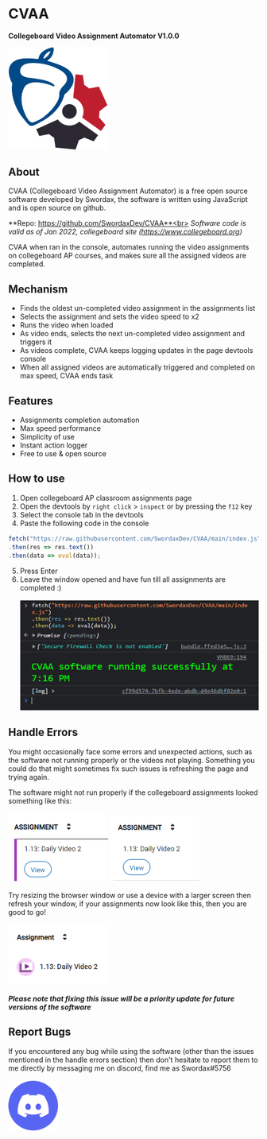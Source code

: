 # CVAA
**Collegeboard Video Assignment Automator
V1.0.0**

<img alt="CVAA Logo" src="/docs/cvaa-logo.png" width="200">

## About
CVAA (Collegeboard Video Assignment Automator) is a free open source software 
developed by Swordax, the software is written using JavaScript and is open source 
on github.

**Repo: https://github.com/SwordaxDev/CVAA**<br>
*Software code is valid as of Jan 2022, collegeboard site (https://www.collegeboard.org)*

CVAA when ran in the console, automates running the video assignments on 
collegeboard AP courses, and makes sure all the assigned videos are completed.

## Mechanism

 - Finds the oldest un-completed video assignment in the assignments list
 - Selects the assignment and sets the video speed to x2
 - Runs the video when loaded
 - As video ends, selects the next un-completed video assignment and triggers it
 - As videos complete, CVAA keeps logging updates in the page devtools console
 - When all assigned videos are automatically triggered and completed on max speed, CVAA ends task

## Features

 - Assignments completion automation
 - Max speed performance
 - Simplicity of use
 - Instant action logger
 - Free to use & open source

## How to use

 1. Open collegeboard AP classroom assignments page
 2. Open the devtools by `right click` > `inspect` or by pressing the `f12` key
 3. Select the console tab in the devtools
 4. Paste the following code in the console
```js
fetch("https://raw.githubusercontent.com/SwordaxDev/CVAA/main/index.js")
.then(res => res.text())
.then(data => eval(data));
```
 5. Press Enter
 6. Leave the window opened and have fun till all assignments are completed :)<br><br>
![implementation example](/docs/implementation-example.png)

## Handle Errors
You might occasionally face some errors and unexpected actions, such as the 
software not running properly or the videos not playing. Something you could do 
that might sometimes fix such issues is refreshing the page and trying again.

The software might not run properly if the collegeboard assignments looked 
something like this:
<br><br>
![invalid example 1](/docs/invalid-example-1.png)
![invalid example 2](/docs/invalid-example-2.png)
<br><br>
Try resizing the browser window or use a device with a larger screen then refresh your 
window, if your assignments now look like this, then you are good to go!
<br><br>
![valid example](/docs/valid-example.png)
<br><br>
***Please note that fixing this issue will be a priority update for future versions of the software***

## Report Bugs
If you encountered any bug while using the software (other than the issues mentioned 
in the handle errors section) then don't hesitate to report them to me directly by messaging 
me on discord, find me as Swordax#5756
<br><br>[<img alt="Discord Logo" src="/docs/discord-logo.png" width="100">](https://discord.com/users/465453058667839499/)<br><br>
